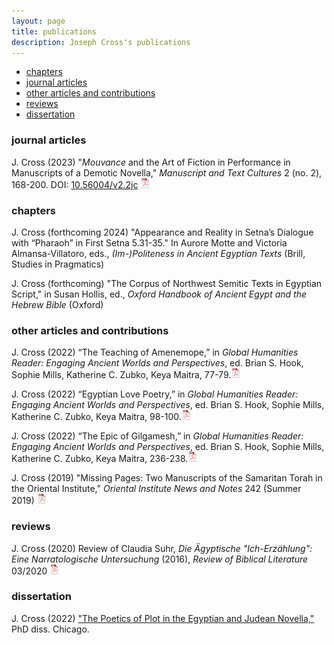 ```yaml
---
layout: page
title: publications
description: Joseph Cross's publications
---
```


<div class="navbar">
    <div class="navbar-inner">
        <ul class="nav">
            <li><a href="#chapters">chapters</a></li>
            <li><a href="#journalarticles">journal articles</a></li>
            <li><a href="#otherarticles">other articles and contributions</a></li>
            <li><a href="#reviews">reviews</a></li>
            <li><a href="#dissertation">dissertation</a></li>
        </ul>
    </div>
</div>

### <a name="journalarticles"></a>journal articles

J. Cross (2023) "*Mouvance* and the Art of Fiction in Performance in Manuscripts of a Demotic Novella," *Manuscript and Text Cultures* 2 (no. 2), 168-200. DOI: [10.56004/v2.2jc](https://doi.org/10.56004/v2.2jc) [![pdf](icons16/pdf-icon.png)](https://mtc-journal.org/index.php/mtc/article/view/43)<br/>

### <a name="chapters"></a>chapters

J. Cross (forthcoming 2024) "Appearance and Reality in Setna’s Dialogue with “Pharaoh” in First Setna 5.31-35." In Aurore Motte and Victoria Almansa-Villatoro, eds., <i>(Im-)Politeness in Ancient Egyptian Texts</i> (Brill, Studies in Pragmatics)<br/>

J. Cross (forthcoming) "The Corpus of Northwest Semitic Texts in Egyptian Script," in Susan Hollis, ed., *Oxford Handbook of Ancient Egypt and the Hebrew Bible* (Oxford)<br/>

### <a name="otherarticles"></a>other articles and contributions

J. Cross (2022) “The Teaching of Amenemope,” in *Global Humanities Reader: Engaging Ancient Worlds and Perspectives*, ed. Brian S. Hook, Sophie Mills, Katherine C. Zubko, Keya Maitra, 77-79.[![pdf](icons16/pdf-icon.png)](https://hcommons.org/deposits/item/hc:48061/)<br/>

J. Cross (2022) “Egyptian Love Poetry,” in *Global Humanities Reader: Engaging Ancient Worlds and Perspectives*, ed. Brian S. Hook, Sophie Mills, Katherine C. Zubko, Keya Maitra, 98-100.[![pdf](icons16/pdf-icon.png)](https://hcommons.org/deposits/item/hc:48063/)<br/>

J. Cross (2022) “The Epic of Gilgamesh,” in *Global Humanities Reader: Engaging Ancient Worlds and Perspectives*, ed. Brian S. Hook, Sophie Mills, Katherine C. Zubko, Keya Maitra, 236-238.[![pdf](icons16/pdf-icon.png)](https://hcommons.org/deposits/item/hc:48065/)<br/>

J. Cross (2019) "Missing Pages: Two Manuscripts of the Samaritan Torah in the Oriental Institute," *Oriental Institute News and Notes* 242 (Summer 2019)
[![pdf](icons16/pdf-icon.png)](files/cross.missingpages.pdf)<br/>

### <a name="reviews"></a>reviews

J. Cross (2020) Review of Claudia Suhr, *Die Ägyptische "Ich-Erzählung": Eine Narratologische Untersuchung* (2016), *Review of Biblical Literature* 03/2020
[![pdf](icons16/pdf-icon.png)](files/cross.suhr.review.pdf)<br/>

### <a name="dissertation"></a>dissertation

J. Cross (2022) ["The Poetics of Plot in the Egyptian and Judean Novella,"](https://knowledge.uchicago.edu/record/3672?ln=en) PhD diss. Chicago.
